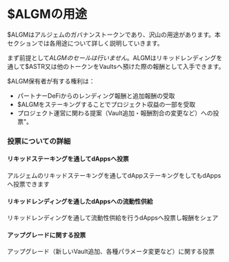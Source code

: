 # $ALGMの用途

$ALGMはアルジェムのガバナンストークンであり、沢山の用途があります。本セクションでは各用途について詳しく説明していきます。

まず前提として$ALGMのセールは行いません。$ALGMはリキッドレンディングを通して$ASTR又は他のトークンをVaultsへ預けた際の報酬として入手できます。

$ALGM保有者が有する権利は：

* パートナーDeFiからのレンディング報酬と追加報酬の受取&#x20;
* $ALGMをステーキングすることでプロジェクト収益の一部を受取&#x20;
* プロジェクト運営に関わる提案（Vault追加・報酬割合の変更など）への投票"。

### 投票についての詳細

#### リキッドステーキングを通してdAppsへ投票

アルジェムのリキッドステーキングを通してdAppステーキングをしてもdAppsへ投票できます

#### リキッドレンディングを通したdAppsへの流動性供給

リキッドレンディングを通して流動性供給を行うdAppsへ投票し報酬をシェア

#### アップグレードに関する投票

アップグレード（新しいVault追加、各種パラメータ変更など）に関する投票
